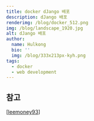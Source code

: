 ```yaml
---
title: docker dJango 배포
description: dJango 배포
renderimg: /blog/docker_512.png
img: /blog/landscape_1920.jpg
alt: dJango 배포
author:
  name: Hulkong
  bio: ''
  img: /blog/333x213px-kyh.png
tags:
  - docker
  - web development
---
```


## 참고

[[leemoney93](https://leemoney93.tistory.com/19)]
